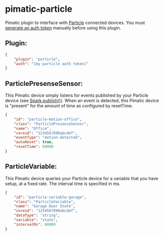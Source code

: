 pimatic-particle
================

Pimatic plugin to interface with [Particle][1] connected devices. You must 
[generate an auth token][2] manually before using this plugin.

Plugin:
-------

```JSON
{
    "plugin": "particle",
    "auth": "[my particle auth token]"
}
```

ParticlePresenseSensor:
----------------------

This Pimatic device simply listens for events published by your Particle device
(see [Spark.publish()][3]). When an event is detected, this Pimatic device is "present"
for the amount of time as configured by resetTime.

```JSON
{
    "id": "particle-motion-office",
    "class": "ParticlePresenceSensor",
    "name": "Office",
    "coreid": "1234567890abcdef",
    "eventType": "motion-detected",
    "autoReset": true,
    "resetTime": 60000
}
```

ParticleVariable:
-----------------

This Pimatic device queries your Particle device for a variable that you have
setup, at a fixed rate. The interval time is specified in ms.

```JSON
{
    "id": "particle-variable-garage",
    "class": "ParticleVariable",
    "name": "Garage Door State",
    "coreid": "1234567890abcdef",
    "dataType": "string",
    "variable": "state",
    "intervalMs": 60000
}
```

 [1]: http://particle.io
 [2]: http://docs.particle.io/photon/api/#authentication-generate-a-new-access-token
 [3]: http://docs.particle.io/core/firmware/#spark-publish
